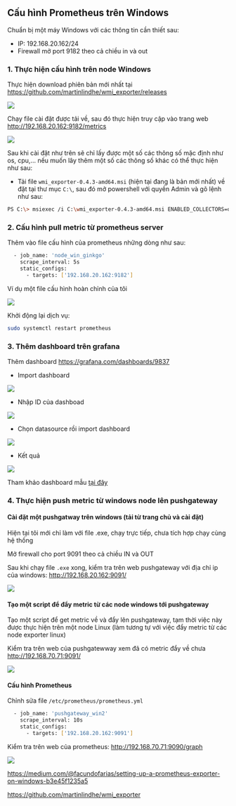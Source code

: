 ## Cấu hình Prometheus trên Windows 

Chuẩn bị một máy Windows với các thông tin cần thiết sau:

* IP: 192.168.20.162/24
* Firewall mở port 9182 theo cả chiều in và out

### 1. Thực hiện cấu hình trên node Windows

Thực hiện download phiên bản mới nhất tại https://github.com/martinlindhe/wmi_exporter/releases

<img src="../img/20.png">

Chạy file cài đặt được tải về, sau đó thực hiện truy cập vào trang web http://192.168.20.162:9182/metrics

<img src="../img/21.png">

Sau khi cài đặt như trên sẽ chỉ lấy được một số các thông số mặc định như os, cpu,... nếu muốn lây thêm một số các thông số khác có thể thực hiện như sau:

* Tải file `wmi_exporter-0.4.3-amd64.msi` (hiện tại đang là bản mới nhất) về đặt tại thư mục `C:\`, sau đó mở powershell với quyền Admin và gõ lệnh như sau:

```sh
PS C:\> msiexec /i C:\wmi_exporter-0.4.3-amd64.msi ENABLED_COLLECTORS=os,cpu,cs,hyperv,logical_disk,memory,net,process,service,system,tcp,textfile,vmware
```




### 2. Cấu hình pull metric từ prometheus server 

Thêm vào file cấu hình của prometheus những dòng như sau:

```sh
  - job_name: 'node_win_ginkgo'
    scrape_interval: 5s
    static_configs:
      - targets: ['192.168.20.162:9182']
```

Ví dụ một file cấu hình hoàn chỉnh của tôi

<img src="../img/22.png">

Khởi động lại dịch vụ:

```sh
sudo systemctl restart prometheus
```

### 3. Thêm dashboard trên grafana

Thêm dashboard https://grafana.com/dashboards/9837

* Import dashboard

<img src="../img/23.png">

* Nhập ID của dashboad

<img src="../img/24.png">

* Chọn datasource rồi import dashboard

<img src="../img/25.png">

* Kết quả

<img src="../img/26.png">

Tham khảo dashboard mẫu [tại đây](https://home.sethryder.com/grafana/d/woRrCAriz/windows-overview?orgId=1&from=now-1h&to=now&refresh=30s)

### 4. Thực hiện push metric từ windows node lên pushgateway

#### Cài đặt một pushgatway trên windows (tải từ trang chủ và cài đặt)

Hiện tại tôi mới chỉ làm với file .exe, chạy trực tiếp, chưa tích hợp chạy cùng hệ thống 


Mở firewall cho port 9091 theo cả chiều IN và OUT

Sau khi chạy file `.exe` xong, kiểm tra trên web pushgateway với địa chỉ ip của windows: http://192.168.20.162:9091/

<img src="../img/29.png">

#### Tạo một script để đẩy metric từ các node windows tới pushgateway

Tạo một script để get metric về và đẩy lên pushgateway, tạm thời việc này được thực hiện trên một node Linux (làm tương tự với việc đẩy metric từ các node exporter linux)

Kiểm tra trên web của pushgatewway xem đã có metric đẩy về chưa http://192.168.70.71:9091/

<img src="../img/27/png">

#### Cấu hình Prometheus

Chỉnh sửa file `/etc/prometheus/prometheus.yml`

```sh
  - job_name: 'pushgateway_win2'
    scrape_interval: 10s
    static_configs:
      - targets: ['192.168.20.162:9091']
```

Kiểm tra trên web của prometheus: http://192.168.70.71:9090/graph

<img src="../img/30.png">






https://medium.com/@facundofarias/setting-up-a-prometheus-exporter-on-windows-b3e45f1235a5

https://github.com/martinlindhe/wmi_exporter